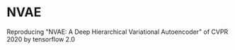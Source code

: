 # NVAE
Reproducing "NVAE: A Deep Hierarchical Variational Autoencoder" of CVPR 2020 by tensorflow 2.0
